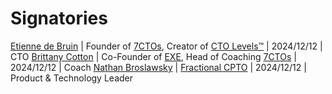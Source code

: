 # Signatories

[Etienne de Bruin](https://etiennex.com) | Founder of [7CTOs](https://7ctos.com), Creator of [CTO Levels™](https://ctolevels.com) | 2024/12/12 | CTO
[Brittany Cotton](https://coachexe.com) | Co-Founder of [EXE](https://coachexe.com), Head of Coaching [7CTOs](https://7ctos.com/) | 2024/12/12 | Coach
[Nathan Broslawsky](https://www.linkedin.com/in/broslawsky/) | [Fractional CPTO](https://www.nathanbroslawsky.com) | 2024/12/12 | Product & Technology Leader

